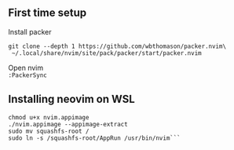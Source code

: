 ## First time setup

Install packer
```
git clone --depth 1 https://github.com/wbthomason/packer.nvim\
 ~/.local/share/nvim/site/pack/packer/start/packer.nvim
```

 Open nvim  
 `:PackerSync`

## Installing neovim on WSL
```curl -LO https://github.com/neovim/neovim/releases/latest/download/nvim.appimage
chmod u+x nvim.appimage
./nvim.appimage --appimage-extract
sudo mv squashfs-root /
sudo ln -s /squashfs-root/AppRun /usr/bin/nvim```

